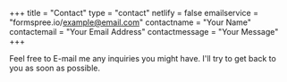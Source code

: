 +++
title = "Contact"
type = "contact"
netlify = false
emailservice = "formspree.io/example@email.com"
contactname = "Your Name"
contactemail = "Your Email Address"
contactmessage = "Your Message"
+++

Feel free to E-mail me any inquiries you might have. I'll try to get back to you as soon as possible. 

